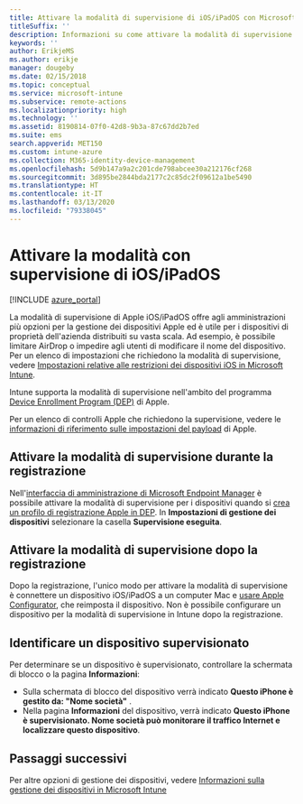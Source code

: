 ```yaml
---
title: Attivare la modalità di supervisione di iOS/iPadOS con Microsoft Intune
titleSuffix: ''
description: Informazioni su come attivare la modalità di supervisione di iOS/iPadOS con Intune.
keywords: ''
author: ErikjeMS
ms.author: erikje
manager: dougeby
ms.date: 02/15/2018
ms.topic: conceptual
ms.service: microsoft-intune
ms.subservice: remote-actions
ms.localizationpriority: high
ms.technology: ''
ms.assetid: 8190814-07f0-42d8-9b3a-87c67dd2b7ed
ms.suite: ems
search.appverid: MET150
ms.custom: intune-azure
ms.collection: M365-identity-device-management
ms.openlocfilehash: 5d9b147a9a2c201cde798abcee30a212176cf268
ms.sourcegitcommit: 3d895be2844bda2177c2c85dc2f09612a1be5490
ms.translationtype: HT
ms.contentlocale: it-IT
ms.lasthandoff: 03/13/2020
ms.locfileid: "79338045"
---
```

# <a name="turn-on-iosipados-supervised-mode"></a>Attivare la modalità con supervisione di iOS/iPadOS


[!INCLUDE [azure_portal](../includes/azure_portal.md)]

La modalità di supervisione di Apple iOS/iPadOS offre agli amministrazioni più opzioni per la gestione dei dispositivi Apple ed è utile per i dispositivi di proprietà dell'azienda distribuiti su vasta scala. Ad esempio, è possibile limitare AirDrop o impedire agli utenti di modificare il nome del dispositivo. Per un elenco di impostazioni che richiedono la modalità di supervisione, vedere [Impostazioni relative alle restrizioni dei dispositivi iOS in Microsoft Intune](../configuration/device-restrictions-ios.md).

Intune supporta la modalità di supervisione nell'ambito del programma [Device Enrollment Program (DEP)](../enrollment/device-enrollment-program-enroll-ios.md) di Apple.

Per un elenco di controlli Apple che richiedono la supervisione, vedere le [informazioni di riferimento sulle impostazioni del payload](http://help.apple.com/configurator/mac/2.4/#/cad5370d089) di Apple.

## <a name="turn-on-supervised-mode-during-enrollment"></a>Attivare la modalità di supervisione durante la registrazione

Nell'[interfaccia di amministrazione di Microsoft Endpoint Manager](https://go.microsoft.com/fwlink/?linkid=2109431) è possibile attivare la modalità di supervisione per i dispositivi quando si [crea un profilo di registrazione Apple in DEP](../enrollment/device-enrollment-program-enroll-ios.md#create-an-apple-enrollment-profile). In **Impostazioni di gestione dei dispositivi** selezionare la casella **Supervisione eseguita**.

## <a name="turn-on-supervised-mode-after-enrollment"></a>Attivare la modalità di supervisione dopo la registrazione

Dopo la registrazione, l'unico modo per attivare la modalità di supervisione è connettere un dispositivo iOS/iPadOS a un computer Mac e [usare Apple Configurator](../enrollment/apple-configurator-enroll-ios.md), che reimposta il dispositivo. Non è possibile configurare un dispositivo per la modalità di supervisione in Intune dopo la registrazione.

## <a name="identify-a-supervised-device"></a>Identificare un dispositivo supervisionato

Per determinare se un dispositivo è supervisionato, controllare la schermata di blocco o la pagina **Informazioni**:
- Sulla schermata di blocco del dispositivo verrà indicato **Questo iPhone è gestito da: "Nome società"** .
- Nella pagina **Informazioni** del dispositivo, verrà indicato **Questo iPhone è supervisionato. Nome società può monitorare il traffico Internet e localizzare questo dispositivo**.

## <a name="next-steps"></a>Passaggi successivi

Per altre opzioni di gestione dei dispositivi, vedere [Informazioni sulla gestione dei dispositivi in Microsoft Intune](device-management.md)
